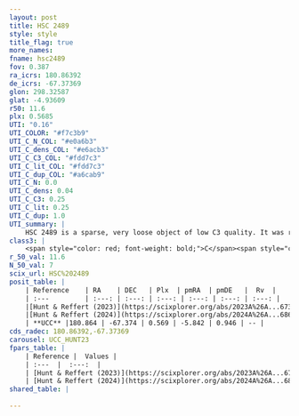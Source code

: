 ```yaml
---
layout: post
title: HSC 2489
style: style
title_flag: true
more_names: 
fname: hsc2489
fov: 0.387
ra_icrs: 180.86392
de_icrs: -67.37369
glon: 298.32587
glat: -4.93609
r50: 11.6
plx: 0.5685
UTI: "0.16"
UTI_COLOR: "#f7c3b9"
UTI_C_N_COL: "#e0a6b3"
UTI_C_dens_COL: "#e6acb3"
UTI_C_C3_COL: "#fdd7c3"
UTI_C_lit_COL: "#fdd7c3"
UTI_C_dup_COL: "#a6cab9"
UTI_C_N: 0.0
UTI_C_dens: 0.04
UTI_C_C3: 0.25
UTI_C_lit: 0.25
UTI_C_dup: 1.0
UTI_summary: |
    HSC 2489 is a sparse, very loose object of low C3 quality. It was recently reported in the literature.<br><br><span style="color: #99180f; font-weight: bold;">Warning: </span>contains less than 25 stars with <i>P>0.5</i> estimated.
class3: |
    <span style="color: red; font-weight: bold;">C</span><span style="color: red; font-weight: bold;">C</span>
r_50_val: 11.6
N_50_val: 7
scix_url: HSC%202489
posit_table: |
    | Reference    | RA    | DEC   | Plx  | pmRA  | pmDE   |  Rv  |
    | :---         | :---: | :---: | :---: | :---: | :---: | :---: |
    |[Hunt & Reffert (2023)](https://scixplorer.org/abs/2023A%26A...673A.114H) | 180.846 | -67.385 | 0.6 | -5.822 | 0.94 | -- |
    |[Hunt & Reffert (2024)](https://scixplorer.org/abs/2024A%26A...686A..42H) | 180.846 | -67.385 | 0.6 | -5.822 | 0.94 | -- |
    | **UCC** |180.864 | -67.374 | 0.569 | -5.842 | 0.946 | -- | 
cds_radec: 180.86392,-67.37369
carousel: UCC_HUNT23
fpars_table: |
    | Reference |  Values |
    | :---  |  :---:  |
    | [Hunt & Reffert (2023)](https://scixplorer.org/abs/2023A%26A...673A.114H) | `AV50=1.437, diffAV50=0.827, MOD50=11.1, logAge50=9.919` |
    | [Hunt & Reffert (2024)](https://scixplorer.org/abs/2024A%26A...686A..42H) | `MassJ=68.5751` |
shared_table: |
    
---
```

